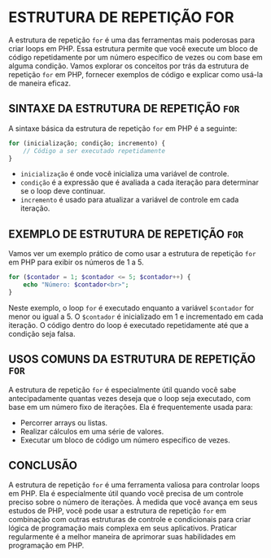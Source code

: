 # ESTRUTURA DE REPETIÇÃO FOR
A estrutura de repetição `for` é uma das ferramentas mais poderosas para criar loops em PHP. Essa estrutura permite que você execute um bloco de código repetidamente por um número específico de vezes ou com base em alguma condição. Vamos explorar os conceitos por trás da estrutura de repetição `for` em PHP, fornecer exemplos de código e explicar como usá-la de maneira eficaz.

## SINTAXE DA ESTRUTURA DE REPETIÇÃO `FOR`
A sintaxe básica da estrutura de repetição `for` em PHP é a seguinte:

```php
for (inicialização; condição; incremento) {
    // Código a ser executado repetidamente
}
```

- `inicialização` é onde você inicializa uma variável de controle.
- `condição` é a expressão que é avaliada a cada iteração para determinar se o loop deve continuar.
- `incremento` é usado para atualizar a variável de controle em cada iteração.

## EXEMPLO DE ESTRUTURA DE REPETIÇÃO `FOR`
Vamos ver um exemplo prático de como usar a estrutura de repetição `for` em PHP para exibir os números de 1 a 5.

```php
for ($contador = 1; $contador <= 5; $contador++) {
    echo "Número: $contador<br>";
}
```

Neste exemplo, o loop `for` é executado enquanto a variável `$contador` for menor ou igual a 5. O `$contador` é inicializado em 1 e incrementado em cada iteração. O código dentro do loop é executado repetidamente até que a condição seja falsa.

## USOS COMUNS DA ESTRUTURA DE REPETIÇÃO `FOR`
A estrutura de repetição `for` é especialmente útil quando você sabe antecipadamente quantas vezes deseja que o loop seja executado, com base em um número fixo de iterações. Ela é frequentemente usada para:

- Percorrer arrays ou listas.
- Realizar cálculos em uma série de valores.
- Executar um bloco de código um número específico de vezes.

## CONCLUSÃO
A estrutura de repetição `for` é uma ferramenta valiosa para controlar loops em PHP. Ela é especialmente útil quando você precisa de um controle preciso sobre o número de iterações. À medida que você avança em seus estudos de PHP, você pode usar a estrutura de repetição `for` em combinação com outras estruturas de controle e condicionais para criar lógica de programação mais complexa em seus aplicativos. Praticar regularmente é a melhor maneira de aprimorar suas habilidades em programação em PHP.